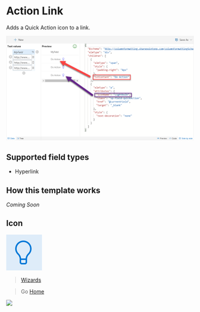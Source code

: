 # Action Link

Adds a Quick Action icon to a link.

![Action Link Wizard](../assets/WizardActionLink.png)

## Supported field types
- Hyperlink

## How this template works

_Coming Soon_

## Icon

![Icon](../assets/icons/Lightbulb.png)

> [Wizards](./index.md)

> Go [Home](../index.md)

![](https://telemetry.sharepointpnp.com/sp-dev-solutions/solutions/ColumnFormatter/wiki/Wizards/ActionLink)